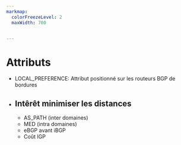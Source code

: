 ```yaml
---
markmap:
  colorFreezeLevel: 2
  maxWidth: 700


---
```


# Attributs

- LOCAL_PREFERENCE: Attribut positionné sur les routeurs BGP de bordures
- Intêrêt minimiser les distances
    -
    - AS_PATH (inter domaines)
    - MED (intra domaines)
    - eBGP avant iBGP
    - Coût IGP


